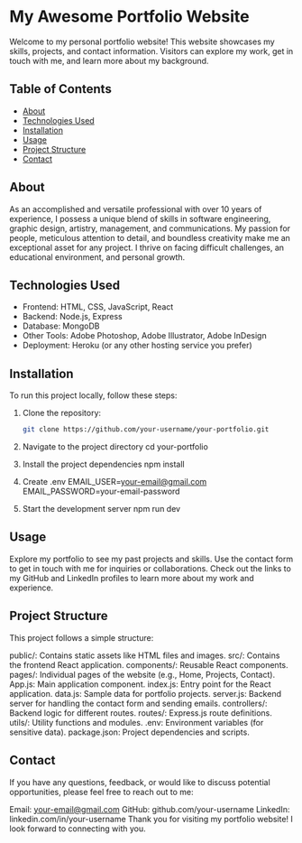 # My Awesome Portfolio Website

Welcome to my personal portfolio website! This website showcases my skills, projects, and contact information. Visitors can explore my work, get in touch with me, and learn more about my background.

## Table of Contents

- [About](#about)
- [Technologies Used](#technologies-used)
- [Installation](#installation)
- [Usage](#usage)
- [Project Structure](#project-structure)
- [Contact](#contact)

## About

As an accomplished and versatile professional with over 10 years of experience, I possess a unique blend of skills in software engineering, graphic design, artistry, management, and communications. My passion for people, meticulous attention to detail, and boundless creativity make me an exceptional asset for any project. I thrive on facing difficult challenges, an educational environment, and personal growth.

## Technologies Used

- Frontend: HTML, CSS, JavaScript, React
- Backend: Node.js, Express
- Database: MongoDB
- Other Tools: Adobe Photoshop, Adobe Illustrator, Adobe InDesign
- Deployment: Heroku (or any other hosting service you prefer)

## Installation

To run this project locally, follow these steps:

1. Clone the repository:

   ```bash
   git clone https://github.com/your-username/your-portfolio.git

2. Navigate to the project directory
    cd your-portfolio

3. Install the project dependencies
    npm install

4. Create .env
    EMAIL_USER=your-email@gmail.com
    EMAIL_PASSWORD=your-email-password

5. Start the development server
    npm run dev

## Usage
Explore my portfolio to see my past projects and skills. Use the contact form to get in touch with me for inquiries or collaborations. Check out the links to my GitHub and LinkedIn profiles to learn more about my work and experience.

## Project Structure
This project follows a simple structure:

public/: Contains static assets like HTML files and images.
src/: Contains the frontend React application.
components/: Reusable React components.
pages/: Individual pages of the website (e.g., Home, Projects, Contact).
App.js: Main application component.
index.js: Entry point for the React application.
data.js: Sample data for portfolio projects.
server.js: Backend server for handling the contact form and sending emails.
controllers/: Backend logic for different routes.
routes/: Express.js route definitions.
utils/: Utility functions and modules.
.env: Environment variables (for sensitive data).
package.json: Project dependencies and scripts.

## Contact
If you have any questions, feedback, or would like to discuss potential opportunities, please feel free to reach out to me:

Email: your-email@gmail.com
GitHub: github.com/your-username
LinkedIn: linkedin.com/in/your-username
Thank you for visiting my portfolio website! I look forward to connecting with you.

